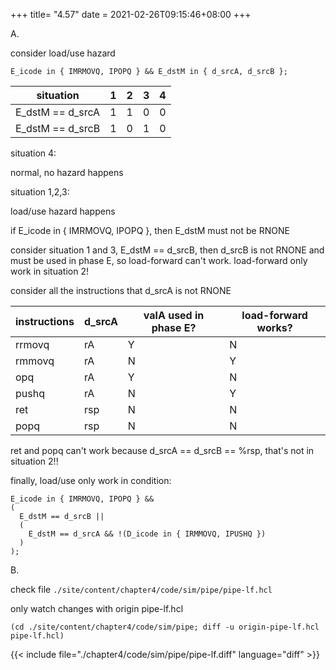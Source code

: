 +++
title= "4.57"
date = 2021-02-26T09:15:46+08:00
+++

A.

consider load/use hazard

    E_icode in { IMRMOVQ, IPOPQ } && E_dstM in { d_srcA, d_srcB };

|situation|1|2|3|4|
|-|-|-|-|-|
|E_dstM == d_srcA|1|1|0|0|
|E_dstM == d_srcB|1|0|1|0|

situation 4:

normal, no hazard happens

situation 1,2,3:

load/use hazard happens

if E_icode in { IMRMOVQ, IPOPQ }, then E_dstM must not be RNONE

consider situation 1 and 3, E_dstM == d_srcB, then d_srcB is not RNONE and must
be used in phase E, so load-forward can't work. load-forward only work in situation 2!

consider all the instructions that d_srcA is not RNONE

|instructions|d_srcA|valA used in phase E?|load-forward works?|
|-|-|-|-|
|rrmovq|rA|Y|N|
|rmmovq|rA|N|Y|
|opq|rA|Y|N|
|pushq|rA|N|Y|
|ret|rsp|N|N|
|popq|rsp|N|N|

ret and popq can't work because d_srcA == d_srcB == %rsp, that's not in
situation 2!!

finally, load/use only work in condition:

    E_icode in { IMRMOVQ, IPOPQ } &&
    (
      E_dstM == d_srcB ||
      (
        E_dstM == d_srcA && !(D_icode in { IRMMOVQ, IPUSHQ })
      )
    );

B.

check file `./site/content/chapter4/code/sim/pipe/pipe-lf.hcl`

only watch changes with origin pipe-lf.hcl

    (cd ./site/content/chapter4/code/sim/pipe; diff -u origin-pipe-lf.hcl pipe-lf.hcl)

{{< include file="./chapter4/code/sim/pipe/pipe-lf.diff" language="diff" >}}

